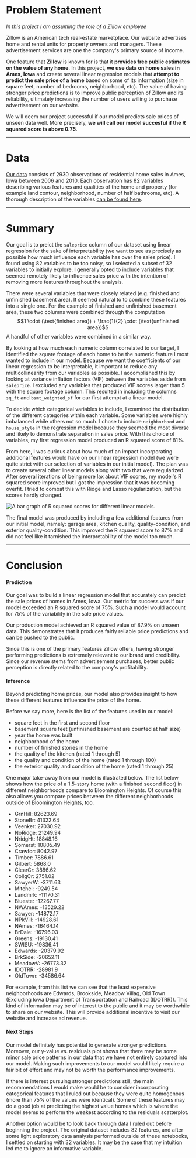 # Problem Statement

*In this project I am assuming the role of a Zillow employee*

Zillow is an American tech real-estate marketplace. Our website advertises home and rental units for property owners and managers. These advertisement services are one the company's primary source of income.

One feature that **Zillow** is known for is that it **provides free public estimates on the value of any home**. In this project, **we use data on home sales in Ames, Iowa** and create several linear regression models that **attempt to predict the sale price of a home** based on some of its information (size in square feet, number of bedrooms, neighborhood, etc). The value of having stronger price predictions is to improve public perception of Zillow and its reliability, ultimately increasing the number of users willing to purchase advertisement on our website.

We will deem our project successful if our model predicts sale prices of unseen data well. More precisely, **we will call our model succesful if the R squared score is above 0.75**.

---
# Data

[Our data](https://www.kaggle.com/datasets/prevek18/ames-housing-dataset) consists of 2930 observations of residential home sales in Ames, Iowa between 2006 and 2010. Each observation has 82 variables describing various features and qualities of the home and property (for example land contour, neighborhood, number of half bathrooms, etc). A thorough description of the variables [can be found here](https://jse.amstat.org/v19n3/decock/DataDocumentation.txt).

---

# Summary

Our goal is to preict the `saleprice` column of our dataset using linear regression for the sake of interpretability (we want to see as precisely as possible how much influence each variable has over the sales price). I found using 82 variables to be too noisy, so I selected a subset of 32 variables to initially explore. I generally opted to include variables that seemed remotely likely to influence sales price with the intention of removing more features throughout the analysis.

There were several variables that were closely related (e.g. finished and unfinished basement area). It seemed natural to to combine these features into a single one. For the example of finished and unfinished basement area, these two columns were combined through the computation $$1 \cdot (\text{finished area}) + \frac{1}{2} \cdot (\text{unfinished area})$$
A handful of other variables were combined in a similar way.

By looking at how much each numeric column correlated to our target, I identified the square footage of each home to be the numeric feature I most wanted to include in our model. Because we want the coefficients of our linear regression to be interpretable, it important to reduce any multicollinearity from our variables as possible. I accomplished this by looking at variance inflation factors (VIF) between the variables aside from `saleprice`. I excluded any variables that produced VIF scores larger than 5 with the square footage column. This resulted in including the columns `sq_ft` and `bsmt_weighted_sf` for our first attempt at a linear model.

To decide which categorical variables to include, I examined the distribution of the different categories within each variable. Some variables were highly imbalanced while others not so much. I chose to include `neighborhood` and `house_style` in the regression model because they seemed the most diverse and likely to demonstrate separation in sales price. With this choice of variables, my first regression model produced an R squared score of 81%.

From here, I was curious about how much of an impact incorporating additional features would have on our linear regression model (we were quite strict with our selection of variables in our initial model). The plan was to create several other linear models along with two that were regularized. After several iterations of being more lax about VIF scores, my model's R squared score improved but I got the impression that it was becoming overfit. I tried to combat this with Ridge and Lasso regularization, but the scores hardly changed.

![A bar graph of R squared scores for different linear models.](../images/iteration_scores.png)

The final model was produced by including a few additional features from our initial model, namely: garage area, kitchen quality, quality-condition, and exterior quality-condition. This improved the R squared score to 87% and did not feel like it tarnished the interpretability of the model too much.

---

# Conclusion

#### Prediction

Our goal was to build a linear regression model that accurately can predict the sale prices of homes in Ames, Iowa. Our metric for success was if our model exceeded an R squared score of 75%. Such a model would account for 75% of the variability in the sale price values.

Our production model achieved an R squared value of 87.9% on unseen data. This demonstrates that it produces fairly reliable price predictions and can be pushed to the public.

Since this is one of the primary features Zillow offers, having stronger performing predictions is extremely relevant to our brand and credibility. Since our revenue stems from advertisement purchases, better public perception is directly related to the company's profitability.

#### Inference 

Beyond predicting home prices, our model also provides insight to how these different features influence the price of the home.

Before we say more, here is the list of the features used in our model:
- square feet in the first and second floor
- basement square feet (unfinished basement are counted at half size)
- year the home was built
- neighborhood of the home
- number of finished stories in the home
- the quality of the kitchen (rated 1 through 5)
- the quality and condition of the home (rated 1 through 100)
- the exterior quality and condition of the home (rated 1 through 25)

One major take-away from our model is illustrated below. The list below shows how the price of a 1.5-story home (with a finished second floor) in different neighborhoods compare to Bloomington Heights. Of course this also allows you compare prices between the different neighborhoods outside of Bloomington Heights, too.

- GrnHill: 82623.69
- StoneBr: 41322.64
- Veenker: 27030.92
- NoRidge: 21249.94
- NridgHt: 18848.16
- Somerst: 10805.49
- Crawfor: 8042.97
- Timber: 7886.61
- Gilbert: 5868.0
- ClearCr: 3886.62
- CollgCr: 2751.02
- SawyerW: -3711.63
- Mitchel: -9249.54
- Landmrk: -11170.31
- Blueste: -12267.77
- NWAmes: -13529.22
- Sawyer: -14872.17
- NPkVill: -14928.61
- NAmes: -16464.14
- BrDale: -16796.03
- Greens: -19130.41
- SWISU: -19836.41
- Edwards: -20379.92
- BrkSide: -20652.11
- MeadowV: -26773.32
- IDOTRR: -28981.9
- OldTown: -34586.64

For example, from this list we can see that the least expensive neighborhoods are Edwards, Brookside, Meadow Villag, Old Town (Excluding Iowa Department of Transportation and Railroad (IDOTRR)). This kind of information may be of interest to the public and it may be worthwhile to share on our website. This will provide additional incentive to visit our website and increase ad revenue.

#### Next Steps

Our model definitely has potential to generate stronger predictions. Moreover, our y-value vs. residuals plot shows that there may be some minor sale price patterns in our data that we have not entirely captured into our model. Making such improvements to our model would likely require a fair bit of effort and may not be worth the performance improvements.

If there is interest pursuing stronger predictions still, the main recommendations I would make would be to consider incorporating categorical features that I ruled out because they were quite homogenous (more than 75% of the values were identical). Some of these features may do a good job at predicting the highest value homes which is where the model seems to perform the weakest according to the residuals scatterplot.

Another option would be to look back through data I ruled out before beginning the project. The original dataset includes 82 features, and after some light exploratory data analysis performed outside of these notebooks, I settled on starting with 32 variables. It may be the case that my intuition led me to ignore an informative variable.